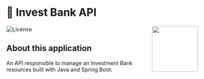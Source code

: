 # 🏦 Invest Bank API

[<img align="right" width="120" src="https://imd.ufrn.br/portal/assets/images/nova-marca/1A-Primaria-Gradiente.svg">](https://www.metropoledigital.ufrn.br)

![License](https://img.shields.io/github/license/rarycoringa/invest-bank-api)

## About this application

 An API responsible to manage an Investment Bank resources built with Java and Spring Boot.
